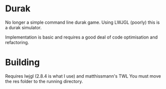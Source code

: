 # Durak
No longer a simple command line durak game. 
Using LWJGL (poorly) this is a durak simulator.

Implementation is basic and requires a good deal of code optimisation and refactoring.

# Building
Requires lwjgl (2.8.4 is what I use) and matthissmann's TWL
You must move the res folder to the running directory.